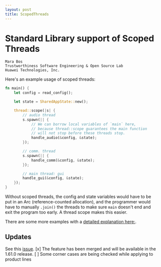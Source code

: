 ```yaml
---
layout: post
title: ScopedThreads
---
```


# Standard Library support of Scoped Threads

```
Mara Bos
Trustworthiness Software Engineering & Open Source Lab
Huawei Technologies, Inc.
```

Here's an example usage of scoped threads:

```rust
fn main() {
    let config = read_config();

    let state = SharedAppState::new();

    thread::scope(|s| {
        // audio thread
        s.spawn(|| {
            // We can borrow local variables of `main` here,
            // because thread::scope guarantees the main function
            // will not stop before these threads stop.
            handle_audio(&config, &state);
        });

        // comm. thread
        s.spawn(|| {
            handle_comm(&config, &state);
        });

        // main thread: gui
        handle_gui(&config, &state);
    });
}
```

Without scoped threads, the config and state variables would have to be put in an Arc (reference-counted allocation), and the programmer would have to manually `.join()` the threads to make sure `main` doesn't end and exit the program too early. A thread scope makes this easier.

There are some more examples with a [detailed explanation here:](https://rust-lang.github.io/rfcs/3151-scoped-threads.html#guide-level-explanation).

## Updates
See this [issue](https://rust-lang.github.io/rfcs/3151-scoped-threads.html#guide-level-explanation).
[x] The feature has been merged and will be available in the 1.61.0 release.
[ ] Some corner cases are being checked while applying to product lines
